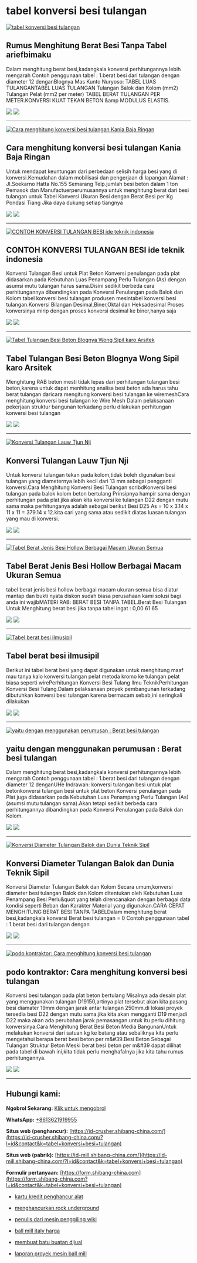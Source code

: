 # tabel konversi besi tulangan

<a href="https://swt.shibang-china.com/?l=id&img&k=tabel+konversi+besi+tulangan" target="_blank">![tabel konversi besi tulangan](http://static.shibang-china.com/all-800x300/1360.jpg)</a>

## Rumus Menghitung Berat Besi Tanpa Tabel ariefbimaku
Dalam menghitung berat besi,kadangkala konversi perhitungannya lebih mengarah Contoh penggunaan tabel : 1.berat besi dari tulangan dengan diameter 12 denganBlognya Mas Kunto Nuryoso: TABEL LUAS TULANGANTABEL LUAS TULANGAN Tulangan Balok dan Kolom (mm2) Tulangan Pelat (mm2 per meter) TABEL BERAT TULANGAN PER METER.KONVERSI KUAT TEKAN BETON &amp MODULUS ELASTIS.


<a href="https://whatsapp.shibangsoft.com/WhatsApp.php" target="_blank" title="WhatsApp">![](http://static.shibang-china.com/icon/whatsapp.png)</a> <a href="https://swt.shibang-china.com/?l=id&icon&k=tabel+konversi+besi+tulangan" target="_blank">![](http://static.shibang-china.com/icon/chat-id.png)</a>

---

<a href="https://swt.shibang-china.com/?l=id&img&k=tabel+konversi+besi+tulangan" target="_blank">![Cara menghitung konversi besi tulangan Kania Baja Ringan](http://static.shibang-china.com/all-800x300/225.jpg)</a>

## Cara menghitung konversi besi tulangan Kania Baja Ringan
Untuk mendapat keuntungan dari perbedaan selisih harga besi yang di konversi.Kemudahan dalam mobilisasi dan pengerjaan di lapangan.Alamat : Jl.Soekarno Hatta No.155 Semarang Telp.jumlah besi beton dalam 1 ton Pemasok dan Manufactuerperumusannya untuk menghitung berat dari besi tulangan untuk Tabel Konversi Ukuran Besi dengan Berat Besi per Kg Pondasi Tiang Jika daya dukung setiap tiangnya


<a href="https://whatsapp.shibangsoft.com/WhatsApp.php" target="_blank" title="WhatsApp">![](http://static.shibang-china.com/icon/whatsapp.png)</a> <a href="https://swt.shibang-china.com/?l=id&icon&k=tabel+konversi+besi+tulangan" target="_blank">![](http://static.shibang-china.com/icon/chat-id.png)</a>

---

<a href="https://swt.shibang-china.com/?l=id&img&k=tabel+konversi+besi+tulangan" target="_blank">![CONTOH KONVERSI TULANGAN BESI ide teknik indonesia](http://static.shibang-china.com/all-800x300/1101.jpg)</a>

## CONTOH KONVERSI TULANGAN BESI ide teknik indonesia
Konversi Tulangan Besi untuk Plat Beton Konversi penulangan pada plat didasarkan pada Kebutuhan Luas Penampang Perlu Tulangan (As) dengan asumsi mutu tulangan harus sama.Disini sedikit berbeda cara perhitungannya dibandingkan pada Konversi Penulangan pada Balok dan Kolom.tabel konversi besi tulangan produsen mesintabel konversi besi tulangan.Konversi Bilangan Desimal,Biner,Oktal dan Heksadesimal Proses konversinya mirip dengan proses konversi desimal ke biner,hanya saja


<a href="https://whatsapp.shibangsoft.com/WhatsApp.php" target="_blank" title="WhatsApp">![](http://static.shibang-china.com/icon/whatsapp.png)</a> <a href="https://swt.shibang-china.com/?l=id&icon&k=tabel+konversi+besi+tulangan" target="_blank">![](http://static.shibang-china.com/icon/chat-id.png)</a>

---

<a href="https://swt.shibang-china.com/?l=id&img&k=tabel+konversi+besi+tulangan" target="_blank">![Tabel Tulangan Besi Beton Blognya Wong Sipil karo Arsitek](http://static.shibang-china.com/all-800x300/1203.jpg)</a>

## Tabel Tulangan Besi Beton Blognya Wong Sipil karo Arsitek
Menghitung RAB beton mesti tidak lepas dari perhitungan tulangan besi beton,karena untuk dapat menhitung analisa besi beton ada harus tahu berat tulangan daricara mengitung konversi besi tulangan ke wiremeshCara menghitung konversi besi tulangan ke Wire Mesh Dalam pelaksanaan pekerjaan struktur bangunan terkadang perlu dilakukan perhitungan konversi besi tulangan


<a href="https://whatsapp.shibangsoft.com/WhatsApp.php" target="_blank" title="WhatsApp">![](http://static.shibang-china.com/icon/whatsapp.png)</a> <a href="https://swt.shibang-china.com/?l=id&icon&k=tabel+konversi+besi+tulangan" target="_blank">![](http://static.shibang-china.com/icon/chat-id.png)</a>

---

<a href="https://swt.shibang-china.com/?l=id&img&k=tabel+konversi+besi+tulangan" target="_blank">![Konversi Tulangan Lauw Tjun Nji](http://static.shibang-china.com/all-800x300/879.jpg)</a>

## Konversi Tulangan Lauw Tjun Nji
Untuk konversi tulangan tekan pada kolom,tidak boleh digunakan besi tulangan yang diameternya lebih kecil dari 13 mm sebagai pengganti konversi.Cara Menghitung Konversi Besi Tulangan scribdKonversi besi tulangan pada balok kolom beton bertulang Prinsipnya hampir sama dengan perhitungan pada plat.jika akan kita konversi ke tulangan D22 dengan mutu sama maka perhitunganya adalah sebagai berikut Besi D25 As = 10 x 3.14 x 11 x 11 = 379.14 x 12.kita cari yang sama atau sedikit diatas luasan tulangan yang mau di konversi.


<a href="https://whatsapp.shibangsoft.com/WhatsApp.php" target="_blank" title="WhatsApp">![](http://static.shibang-china.com/icon/whatsapp.png)</a> <a href="https://swt.shibang-china.com/?l=id&icon&k=tabel+konversi+besi+tulangan" target="_blank">![](http://static.shibang-china.com/icon/chat-id.png)</a>

---

<a href="https://swt.shibang-china.com/?l=id&img&k=tabel+konversi+besi+tulangan" target="_blank">![Tabel Berat Jenis Besi Hollow Berbagai Macam Ukuran Semua](http://static.shibang-china.com/all-800x300/377.jpg)</a>

## Tabel Berat Jenis Besi Hollow Berbagai Macam Ukuran Semua
tabel berat jenis besi hollow berbagai macam ukuran semua bisa diatur mantap dan bukti nyata diskon sudah biasa perusahaan kami solusi bagi anda ini wajibMATERI RAB: BERAT BESI TANPA TABEL.Berat Besi Tulangan Untuk Menghitung berat besi jika tanpa tabel ingat : 0,00 61 65


<a href="https://whatsapp.shibangsoft.com/WhatsApp.php" target="_blank" title="WhatsApp">![](http://static.shibang-china.com/icon/whatsapp.png)</a> <a href="https://swt.shibang-china.com/?l=id&icon&k=tabel+konversi+besi+tulangan" target="_blank">![](http://static.shibang-china.com/icon/chat-id.png)</a>

---

<a href="https://swt.shibang-china.com/?l=id&img&k=tabel+konversi+besi+tulangan" target="_blank">![Tabel berat besi ilmusipil](http://static.shibang-china.com/all-800x300/580.jpg)</a>

## Tabel berat besi ilmusipil
Berikut ini tabel berat besi yang dapat digunakan untuk menghitung maaf mau tanya kalo konversi tulangan pelat metoda kromo ke tulangan pelat biasa seperti wirePerhitungan Konversi Besi Tulang Ilmu TeknikPerhitungan Konversi Besi Tulang.Dalam pelaksanaan proyek pembangunan terkadang dibutuhkan konversi besi tulangan karena bermacam sebab,ini seringkali dilakukan


<a href="https://whatsapp.shibangsoft.com/WhatsApp.php" target="_blank" title="WhatsApp">![](http://static.shibang-china.com/icon/whatsapp.png)</a> <a href="https://swt.shibang-china.com/?l=id&icon&k=tabel+konversi+besi+tulangan" target="_blank">![](http://static.shibang-china.com/icon/chat-id.png)</a>

---

<a href="https://swt.shibang-china.com/?l=id&img&k=tabel+konversi+besi+tulangan" target="_blank">![yaitu dengan menggunakan perumusan : Berat besi tulangan](http://static.shibang-china.com/all-800x300/1353.jpg)</a>

## yaitu dengan menggunakan perumusan : Berat besi tulangan
Dalam menghitung berat besi,kadangkala konversi perhitungannya lebih mengarah Contoh penggunaan tabel : 1.berat besi dari tulangan dengan diameter 12 denganUHe Indrawan: konversi tulangan besi untuk plat betonkonversi tulangan besi untuk plat beton Konversi penulangan pada Plat juga didasarkan pada Kebutuhan Luas Penampang Perlu Tulangan (As) (asumsi mutu tulangan sama).Akan tetapi sedikit berbeda cara perhitungannya dibandingkan pada Konversi Penulangan pada Balok dan Kolom.


<a href="https://whatsapp.shibangsoft.com/WhatsApp.php" target="_blank" title="WhatsApp">![](http://static.shibang-china.com/icon/whatsapp.png)</a> <a href="https://swt.shibang-china.com/?l=id&icon&k=tabel+konversi+besi+tulangan" target="_blank">![](http://static.shibang-china.com/icon/chat-id.png)</a>

---

<a href="https://swt.shibang-china.com/?l=id&img&k=tabel+konversi+besi+tulangan" target="_blank">![Konversi Diameter Tulangan Balok dan Dunia Teknik Sipil](http://static.shibang-china.com/all-800x300/103.jpg)</a>

## Konversi Diameter Tulangan Balok dan Dunia Teknik Sipil
Konversi Diameter Tulangan Balok dan Kolom Secara umum,konversi diameter besi tulangan Balok dan Kolom ditentukan oleh Kebutuhan Luas Penampang Besi Perlu&quot yang telah direncanakan dengan berbagai data kondisi seperti Beban dan Karakter Material yang digunakan.CARA CEPAT MENGHITUNG BERAT BESI TANPA TABELDalam menghitung berat besi,kadangkala konversi Berat besi tulangan = 0 Contoh penggunaan tabel : 1.berat besi dari tulangan dengan


<a href="https://whatsapp.shibangsoft.com/WhatsApp.php" target="_blank" title="WhatsApp">![](http://static.shibang-china.com/icon/whatsapp.png)</a> <a href="https://swt.shibang-china.com/?l=id&icon&k=tabel+konversi+besi+tulangan" target="_blank">![](http://static.shibang-china.com/icon/chat-id.png)</a>

---

<a href="https://swt.shibang-china.com/?l=id&img&k=tabel+konversi+besi+tulangan" target="_blank">![podo kontraktor: Cara menghitung konversi besi tulangan](http://static.shibang-china.com/all-800x300/1470.jpg)</a>

## podo kontraktor: Cara menghitung konversi besi tulangan
Konversi besi tulangan pada plat beton bertulang Misalnya ada desain plat yang menggunakan tulangan D19150,artinya plat tersebut akan kita pasang besi diamater 19mm dengan jarak antar tulangan 250mm.di lokasi proyek tersedia besi D22 dengan mutu sama.jika kita akan mengganti D19 menjadi D22 maka akan ada perubahan jarak pemasangan.untuk itu perlu dihitung konversinya.Cara Menghitung Berat Besi Beton Media BangunanUntuk melakukan konversi dari satuan kg ke batang atau sebaliknya kita perlu mengetahui berapa berat besi beton per m&#39.Besi Beton Sebagai Tulangan Struktur Beton Meski berat besi beton per m&#39 dapat dilihat pada tabel di bawah ini,kita tidak perlu menghafalnya jika kita tahu rumus perhitungannya.


<a href="https://whatsapp.shibangsoft.com/WhatsApp.php" target="_blank" title="WhatsApp">![](http://static.shibang-china.com/icon/whatsapp.png)</a> <a href="https://swt.shibang-china.com/?l=id&icon&k=tabel+konversi+besi+tulangan" target="_blank">![](http://static.shibang-china.com/icon/chat-id.png)</a>

---
## Hubungi kami:

**Ngobrol Sekarang:** [Klik untuk mengobrol](https://swt.shibang-china.com?l=id&contact&k=tabel+konversi+besi+tulangan)

**WhatsApp:**  [+8613621919955](https://whatsapp.shibangsoft.com/WhatsApp.php)

**Situs web (penghancur):** [https://id-crusher.shibang-china.com/](https://id-crusher.shibang-china.com/?l=id&contact&k=tabel+konversi+besi+tulangan)

**Situs web (pabrik):** [https://id-mill.shibang-china.com/](https://id-mill.shibang-china.com/?l=id&contact&k=tabel+konversi+besi+tulangan)

**Formulir pertanyaan:** [https://form.shibang-china.com](https://form.shibang-china.com?l=id&contact&k=tabel+konversi+besi+tulangan)

* [kartu kredit penghancur alat](../32/kartu%20kredit%20penghancur%20alat.md)

* [menghancurkan rock underground](../32/menghancurkan%20rock%20underground.md)

* [penulis dari mesin penggiling wiki](../34/penulis%20dari%20mesin%20penggiling%20wiki.md)

* [ball mill italy harga](../31/ball%20mill%20italy%20harga.md)

* [membuat batu buatan dijual](../33/membuat%20batu%20buatan%20dijual.md)

* [laporan proyek mesin ball mill](../36/laporan%20proyek%20mesin%20ball%20mill.md)